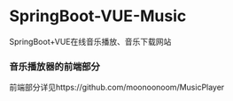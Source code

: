 # SpringBoot-VUE-Music
SpringBoot+VUE在线音乐播放、音乐下载网站

### 音乐播放器的前端部分
前端部分详见https://github.com/moonoonoom/MusicPlayer